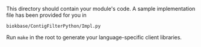 This directory should contain your module's code.
A sample implementation file has been provided for you in

```biokbase/ContigFilterPython/Impl.py```

Run `make` in the root to generate your language-specific client libraries.
